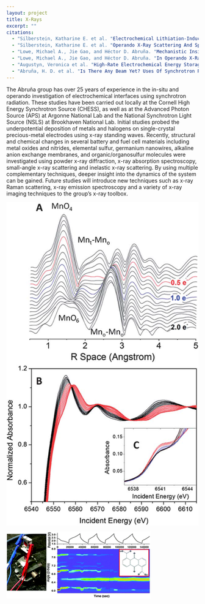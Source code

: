 ```yaml
---
layout: project
title: X-Rays
excerpt: ""
citations:
  - "Silberstein, Katharine E. et al. "Electrochemical Lithiation-Induced Polymorphism Of Anthraquinone Derivatives Observed By Operando X-Ray Diffraction". Phys. Chem. Chem. Phys. 17.41 (2015): 27665-27671. DOI: 10.1039/c5cp04201a"
  - "Silberstein, Katharine E. et al. "Operando X-Ray Scattering And Spectroscopic Analysis Of Germanium Nanowire Anodes In Lithium Ion Batteries". Langmuir 31.6 (2015): 2028-2035. DOI: 10.1021/la504382q"
  - "Lowe, Michael A., Jie Gao, and Héctor D. Abruña. "Mechanistic Insights Into Operational Lithium–Sulfur Batteries By In Situ X-Ray Diffraction And Absorption Spectroscopy". RSC Advances 4.35 (2014): 18347-18353. DOI: 10.1039/c4ra01388c"
  - "Lowe, Michael A., Jie Gao, and Héctor D. Abruña. "In Operando X-Ray Studies Of The Conversion Reaction In Mn 3 O 4 Lithium Battery Anodes". J. Mater. Chem. A 1.6 (2013): 2094-2103. DOI: 10.1039/c2ta01270g"
  - "Augustyn, Veronica et al. "High-Rate Electrochemical Energy Storage Through Li+ Intercalation Pseudocapacitance". Nature Materials 12.6 (2013): 518-522. DOI: 10.1038/NMAT3601"
  - "Abruña, H. D. et al. "Is There Any Beam Yet? Uses Of Synchrotron Radiation In The In Situ Study Of Electrochemical Interfaces". The Journal of Physical Chemistry 92.25 (1988): 7045-7052. DOI: 10.1021/j100336a005"
---
```

The Abruña group has over 25 years of experience in the in-situ and operando investigation of electrochemical interfaces using synchrotron radiation. These studies have been carried out locally at the Cornell High Energy Synchrotron Source (CHESS), as well as at the Advanced Photon Source (APS) at Argonne National Lab and the National Synchrotron Light Source (NSLS) at Brookhaven National Lab. Initial studies probed the underpotential deposition of metals and halogens on single-crystal precious-metal electrodes using x-ray standing waves. Recently, structural and chemical changes in several battery and fuel cell materials including metal oxides and nitrides, elemental sulfur, germanium nanowires, alkaline anion exchange membranes, and organic/organosulfur molecules were investigated using powder x-ray diffraction, x-ray absorption spectroscopy, small-angle x-ray scattering and inelastic x-ray scattering. By using multiple complementary techniques, deeper insight into the dynamics of the system can be gained. Future studies will introduce new techniques such as x-ray Raman scattering, x-ray emission spectroscopy and a variety of x-ray imaging techniques to the group’s x-ray toolbox.

![Figure 1](/images/projects/xrays/figure_1.png)

![Figure 2](/images/projects/xrays/figure_2.png)
